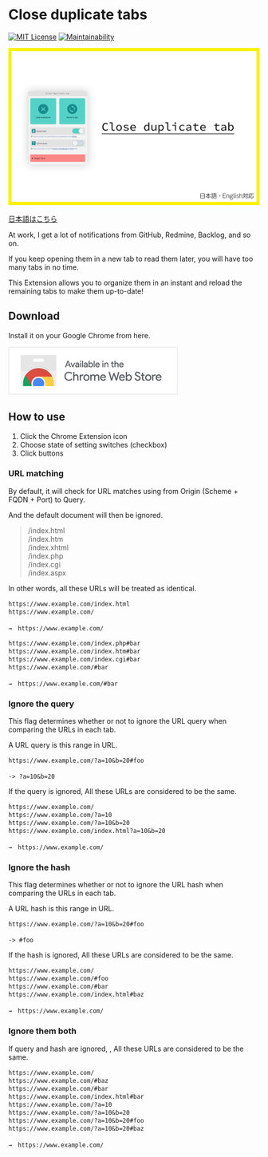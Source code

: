 # Close duplicate tabs

[![MIT License](http://img.shields.io/badge/license-MIT-blue.svg?style=flat)](LICENSE) [![Maintainability](https://api.codeclimate.com/v1/badges/6a4a32f68f2776d2710c/maintainability)](https://codeclimate.com/github/heppokofrontend/chrome-extension-close-duplicate-tabs/maintainability)

![](./images/main--en.png)

[日本語はこちら](./README--ja.md)

At work, I get a lot of notifications from GitHub, Redmine, Backlog, and so on.

If you keep opening them in a new tab to read them later, you will have too many tabs in no time.

This Extension allows you to organize them in an instant and reload the remaining tabs to make them up-to-date!

## Download

Install it on your Google Chrome from here.

[![Available in the Chrome Web Store](./images/iNEddTyWiMfLSwFD6qGq.png)](https://chrome.google.com/webstore/detail/close-duplicate-tab/ollnnjepahcgphpjjhcfohpelmpldghj)

## How to use

1. Click the Chrome Extension icon
2. Choose state of setting switches (checkbox)
3. Click buttons

### URL matching

By default, it will check for URL matches using from Origin (Scheme + FQDN + Port) to Query.

And the default document will then be ignored.

> /index.html  
> /index.htm  
> /index.xhtml  
> /index.php  
> /index.cgi  
> /index.aspx

In other words, all these URLs will be treated as identical.

```
https://www.example.com/index.html
https://www.example.com/

→　https://www.example.com/
```

```
https://www.example.com/index.php#bar
https://www.example.com/index.htm#bar
https://www.example.com/index.cgi#bar
https://www.example.com/#bar

→　https://www.example.com/#bar
```

### Ignore the query

This flag determines whether or not to ignore the URL query when comparing the URLs in each tab.

A URL query is this range in URL.

```
https://www.example.com/?a=10&b=20#foo

-> ?a=10&b=20
```

If the query is ignored, All these URLs are considered to be the same.

```
https://www.example.com/
https://www.example.com/?a=10
https://www.example.com/?a=10&b=20
https://www.example.com/index.html?a=10&b=20

→　https://www.example.com/
```

### Ignore the hash

This flag determines whether or not to ignore the URL hash when comparing the URLs in each tab.

A URL hash is this range in URL.

```
https://www.example.com/?a=10&b=20#foo

-> #foo
```

If the hash is ignored, All these URLs are considered to be the same.

```
https://www.example.com/
https://www.example.com/#foo
https://www.example.com/#bar
https://www.example.com/index.html#baz

→　https://www.example.com/
```

### Ignore them both

If query and hash are ignored, , All these URLs are considered to be the same.

```
https://www.example.com/
https://www.example.com/#baz
https://www.example.com/#bar
https://www.example.com/index.html#bar
https://www.example.com/?a=10
https://www.example.com/?a=10&b=20
https://www.example.com/?a=10&b=20#foo
https://www.example.com/?a=10&b=20#baz

→　https://www.example.com/
```

